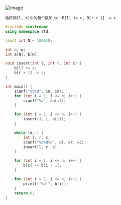 ![image](https://cdn.jsdelivr.net/gh/XmchxUp/cloudimg@master/20220119/image.4uxyy64if7s0.webp)

```
给区间[l, r]中的每个数加上c：B[l] += c, B[r + 1] -= c
```

```c++
#include <iostream>
using namespace std;

const int N = 100010;

int n, m;
int a[N], b[N];

void insert(int l, int r, int c) {
    b[l] += c;
    b[r + 1] -= c;
}

int main() {
    scanf("%d%d", &n, &m);
    for (int i = 1; i <= n; i++) {
        scanf("%d", &a[i]);
    }

    for (int i = 1; i <= n; i++) {
        insert(i, i, a[i]);
    }

    while (m--) {
        int l, r, c;
        scanf("%d%d%d", &l, &r, &c);
        insert(l, r, c);
    }

    for (int i = 1; i <= n; i++) {
        b[i] += b[i - 1];
    }

    for (int i = 1; i <= n; i++) {
        printf("%d ", b[i]);
    }
    return 0;
}
```